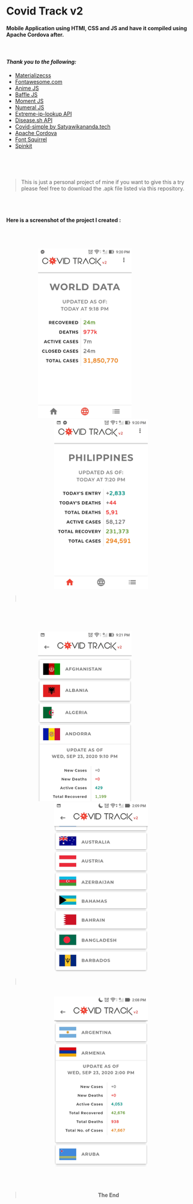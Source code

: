 # Covid Track v2

#### Mobile Application using HTMl, CSS and JS and have it compiled using Apache Cordova after.
<br/>

#### *Thank you to the following:*


* [Materializecss](https://materializecss.com/)
* [Fontawesome.com](https://fontawesome.com/)
* [Anime JS](https://animejs.com/)
* [Baffle JS](https://camwiegert.github.io/baffle/)
* [Moment JS](https://momentjs.com/)
* [Numeral JS](http://numeraljs.com/)
* [Extreme-ip-lookup API](https://extreme-ip-lookup.com/json/)
* [Disease.sh API](https://corona.lmao.ninja/)
* [Covid-simple by Satyawikananda.tech](https://covid-simple.satyawikananda.tech/)
* [Apache Cordova](https://cordova.apache.org/)
* [Font Squirrel](https://www.fontsquirrel.com/)
* [Spinkit](https://github.com/tobiasahlin/SpinKit)

<br/>
<br/>
<br/>

> This is just a personal project of mine if you want to give this a try please feel free to download the .apk file listed via this repository.


<br/>
<br/>

#### **Here is a screenshot of the project I created :**
<br/>
<br/>

<center>
<p float="left">
   <img src="IMG_for_MD/3.jpg" width="250" height="450" /> 
   &nbsp;
   &nbsp;
   &nbsp;
   &nbsp;
   &nbsp;
   &nbsp;
   &nbsp;
   &nbsp;
   &nbsp;
   &nbsp;
   &nbsp;
  <img src="IMG_for_MD/4.jpg" width="250" height="450" />  
</p>

><br/>
<br/>
<br/>
<br/>

<p float="left">
  <img src="IMG_for_MD/5.jpg" width="250" height="450" /> 
   &nbsp;
   &nbsp;
   &nbsp;
   &nbsp;
   &nbsp;
   &nbsp;
   &nbsp;
   &nbsp;
   &nbsp;
   &nbsp;
   &nbsp;
<img src="IMG_for_MD/2.jpg" width="250" height="450" /> 
</p>

><br/>
<br/>

<img src="IMG_for_MD/1.jpg" width="250" height="450" /> 

<center/>


<br/>
<br/>
<br/>

>**The End**


               
               
                   


